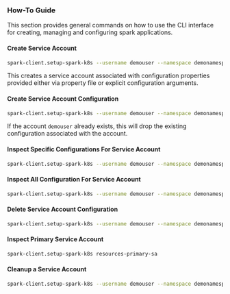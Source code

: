 ### How-To Guide

This section provides general commands on how to use the CLI interface for creating, managing and configuring spark applications.

#### Create Service Account

```bash
spark-client.setup-spark-k8s --username demouser --namespace demonamespace service-account --properties-file /home/demouser/conf/spark-overrides.conf  --conf spark.app.name=demo-spark-app-overrides
```

This creates a service account associated with configuration properties provided either via property file or explicit configuration arguments.

#### Create Service Account Configuration

```bash
spark-client.setup-spark-k8s --username demouser --namespace demonamespace sa-conf-create --properties-file /home/demouser/conf/spark-overrides.conf  --conf spark.app.name=demo-spark-app-overrides
```

If the account ```demouser``` already exists, this will drop the existing configuration associated with the account.

#### Inspect Specific Configurations For Service Account

```bash
spark-client.setup-spark-k8s --username demouser --namespace demonamespace sa-conf-get --conf spark.app.name --conf spark.kubernetes.namespace --conf spark.executor.instances
```

#### Inspect All Configuration For Service Account 

```bash
spark-client.setup-spark-k8s --username demouser --namespace demonamespace sa-conf-get
```

#### Delete Service Account Configuration

```bash
spark-client.setup-spark-k8s --username demouser --namespace demonamespace sa-conf-delete
```

#### Inspect Primary Service Account

```bash
spark-client.setup-spark-k8s resources-primary-sa
```

#### Cleanup a Service Account

```bash
spark-client.setup-spark-k8s --username demouser --namespace demonamespace service-account-cleanup
```
